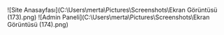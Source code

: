 
![Site Anasayfası](C:\Users\merta\Pictures\Screenshots\Ekran Görüntüsü (173).png)
![Admin Paneli](C:\Users\merta\Pictures\Screenshots\Ekran Görüntüsü (174).png)



